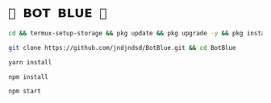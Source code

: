 # `💙 𝗕𝗢𝗧 𝗕𝗟𝗨𝗘 💙` 
 
```bash
cd && termux-setup-storage && pkg update && pkg upgrade -y && pkg install -y git nodejs ffmpeg imagemagick && pkg install yarn
```

```bash
git clone https://github.com/jndjndsd/BotBlue.git && cd BotBlue
```

```bash
yarn install
```

```bash
npm install
```


```bash
npm start
```

 
